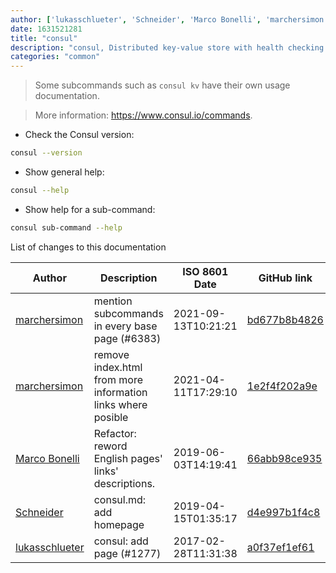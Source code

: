 ```yaml
---
author: ['lukasschlueter', 'Schneider', 'Marco Bonelli', 'marchersimon']
date: 1631521281
title: "consul"
description: "consul, Distributed key-value store with health checking and service discovery."
categories: "common"
---
```

> Some subcommands such as `consul kv` have their own usage documentation.

> More information: <https://www.consul.io/commands>.

- Check the Consul version:

```bash
consul --version
```

- Show general help:

```bash
consul --help
```

- Show help for a sub-command:

```bash
consul sub-command --help
```
List of changes to this documentation


Author | Description | ISO 8601 Date | GitHub link
------|-----|-----|-----
[marchersimon](mailto:50295997+marchersimon@users.noreply.github.com) | mention subcommands in every base page (#6383) | 2021-09-13T10:21:21 | [bd677b8b4826](https://github.com/tldr-pages/tldr/commit/bd677b8b48260e301fb99fea794f4dc1458d1562)
[marchersimon](mailto:marchersimon@zohomail.eu) | remove index.html from more information links where posible | 2021-04-11T17:29:10 | [1e2f4f202a9e](https://github.com/tldr-pages/tldr/commit/1e2f4f202a9e7827b670bd2db5d1cb776316df06)
[Marco Bonelli](mailto:marco@mebeim.net) | Refactor: reword English pages' links' descriptions. | 2019-06-03T14:19:41 | [66abb98ce935](https://github.com/tldr-pages/tldr/commit/66abb98ce935c0f4516bf30c4d6da72180d5a3ab)
[Schneider](mailto:lucas.schneider@sap.com) | consul.md: add homepage | 2019-04-15T01:35:17 | [d4e997b1f4c8](https://github.com/tldr-pages/tldr/commit/d4e997b1f4c8dc783e8d385f44292e13b9c0c67d)
[lukasschlueter](mailto:lukasschlueter@users.noreply.github.com) | consul: add page (#1277) | 2017-02-28T11:31:38 | [a0f37ef1ef61](https://github.com/tldr-pages/tldr/commit/a0f37ef1ef6148fff946edaf436a1a2e8161f75e)

